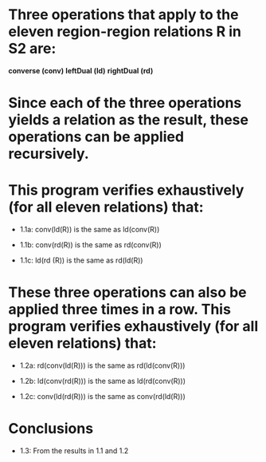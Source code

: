 # Three operations that apply to the eleven region-region relations R in S2 are:

**converse (conv)**
**leftDual (ld)**
**rightDual (rd)**

# Since each of the three operations yields a relation as the result, these operations can be applied recursively.

# This program verifies exhaustively (for all eleven relations) that:

- 1.1a: conv(ld(R)) is the same as ld(conv(R))

- 1.1b: conv(rd(R)) is the same as rd(conv(R))

- 1.1c: ld(rd (R)) is the same as rd(ld(R))

# These three operations can also be applied three times in a row. This program verifies exhaustively (for all eleven relations) that:

- 1.2a: rd(conv(ld(R))) is the same as rd(ld(conv(R)))

- 1.2b: ld(conv(rd(R))) is the same as ld(rd(conv(R)))

- 1.2c: conv(ld(rd(R))) is the same as conv(rd(ld(R)))

# Conclusions

- 1.3: From the results in 1.1 and 1.2
